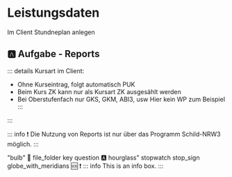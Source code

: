 # Leistungsdaten 
Im Client Stundneplan anlegen


## :a: Aufgabe - Reports



 ::: details
Kursart im Client: 
* Ohne Kurseintrag, folgt automatisch PUK
* Beim Kurs ZK kann nur als Kursart ZK ausgesählt werden
* Bei Oberstufenfach nur GKS, GKM, ABI3, usw Hier kein WP zum Beispiel 
 :::

  
:::
     
::: info 
:exclamation: Die Nutzung von Reports ist nur über das Programm Schild-NRW3 möglich.
:::


"bulb"
:mag_right:
file_folder
key
question
:a:
hourglass"
stopwatch
stop_sign
globe_with_meridians
:sos:
:exclamation:
::: info
This is an info box.
:::


